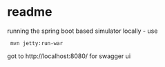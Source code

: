 # readme

running the spring boot based simulator locally - use

```
 mvn jetty:run-war
```

got to http://localhost:8080/  for swagger ui